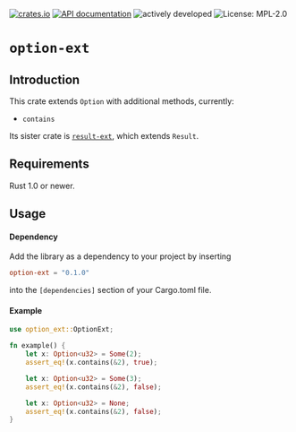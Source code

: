 [![crates.io](https://img.shields.io/crates/v/option-ext.svg)](https://crates.io/crates/option-ext)
[![API documentation](https://docs.rs/option-ext/badge.svg)](https://docs.rs/option-ext/)
![actively developed](https://img.shields.io/badge/maintenance-actively--developed-brightgreen.svg)
![License: MPL-2.0](https://img.shields.io/badge/license-MPL--2.0-orange.svg)

# `option-ext`

## Introduction

This crate extends `Option` with additional methods, currently:

- `contains`

Its sister crate is [`result-ext`](https://github.com/soc/result-ext), which extends `Result`. 

## Requirements

Rust 1.0 or newer.

## Usage

#### Dependency

Add the library as a dependency to your project by inserting

```toml
option-ext = "0.1.0"
```

into the `[dependencies]` section of your Cargo.toml file.

#### Example

```rust
use option_ext::OptionExt;

fn example() {
    let x: Option<u32> = Some(2);
    assert_eq!(x.contains(&2), true);

    let x: Option<u32> = Some(3);
    assert_eq!(x.contains(&2), false);

    let x: Option<u32> = None;
    assert_eq!(x.contains(&2), false);
}
```
